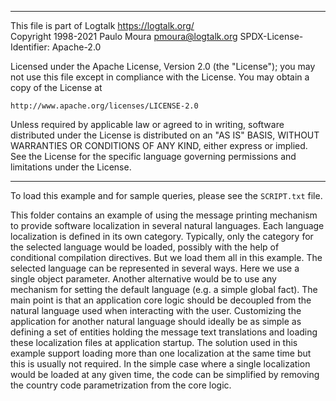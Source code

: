 ________________________________________________________________________

This file is part of Logtalk <https://logtalk.org/>  
Copyright 1998-2021 Paulo Moura <pmoura@logtalk.org>
SPDX-License-Identifier: Apache-2.0

Licensed under the Apache License, Version 2.0 (the "License");
you may not use this file except in compliance with the License.
You may obtain a copy of the License at

    http://www.apache.org/licenses/LICENSE-2.0

Unless required by applicable law or agreed to in writing, software
distributed under the License is distributed on an "AS IS" BASIS,
WITHOUT WARRANTIES OR CONDITIONS OF ANY KIND, either express or implied.
See the License for the specific language governing permissions and
limitations under the License.
________________________________________________________________________


To load this example and for sample queries, please see the `SCRIPT.txt`
file.

This folder contains an example of using the message printing mechanism
to provide software localization in several natural languages. Each language
localization is defined in its own category. Typically, only the category
for the selected language would be loaded, possibly with the help of
conditional compilation directives. But we load them all in this example.
The selected language can be represented in several ways. Here we use a
single object parameter. Another alternative would be to use any mechanism
for setting the default language (e.g. a simple global fact). The main
point is that an application core logic should be decoupled from the
natural language used when interacting with the user. Customizing the
application for another natural language should ideally be as simple as
defining a set of entities holding the message text translations and
loading these localization files at application startup. The solution
used in this example support loading more than one localization at the
same time but this is usually not required. In the simple case where
a single localization would be loaded at any given time, the code can be
simplified by removing the country code parametrization from the core
logic.
